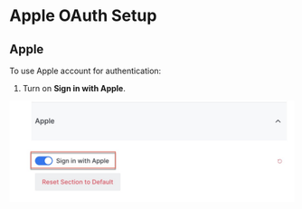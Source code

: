 # Apple OAuth Setup

## Apple

To use Apple account for authentication:

1. Turn on **Sign in with Apple**.

![](<../../../../.gitbook/assets/image (133).png>)
